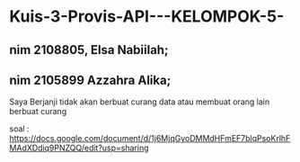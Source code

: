 # Kuis-3-Provis-API---KELOMPOK-5-

## nim 2108805, Elsa Nabiilah; 
## nim 2105899 Azzahra Alika;
Saya Berjanji tidak akan berbuat curang data atau membuat orang lain berbuat curang

soal : https://docs.google.com/document/d/1j6MjqGyoDMMdHFmEF7blqPsoKrlhFMAdXDdiq9PNZQQ/edit?usp=sharing


